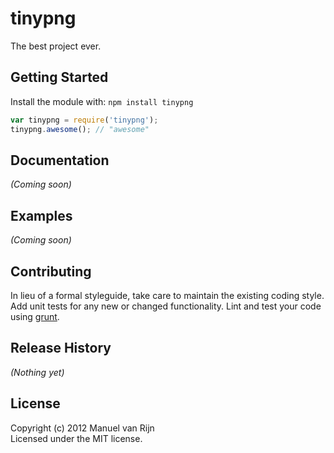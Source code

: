 # tinypng

The best project ever.

## Getting Started
Install the module with: `npm install tinypng`

```javascript
var tinypng = require('tinypng');
tinypng.awesome(); // "awesome"
```

## Documentation
_(Coming soon)_

## Examples
_(Coming soon)_

## Contributing
In lieu of a formal styleguide, take care to maintain the existing coding style. Add unit tests for any new or changed functionality. Lint and test your code using [grunt](https://github.com/cowboy/grunt).

## Release History
_(Nothing yet)_

## License
Copyright (c) 2012 Manuel van Rijn  
Licensed under the MIT license.
